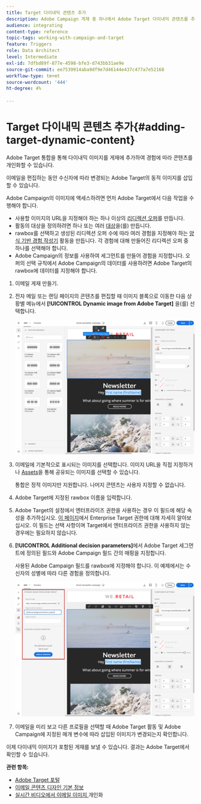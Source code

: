 ```yaml
---
title: Target 다이내믹 콘텐츠 추가
description: Adobe Campaign 게재 중 하나에서 Adobe Target 다이내믹 콘텐츠를 추가하는 방법을 알아봅니다.
audience: integrating
content-type: reference
topic-tags: working-with-campaign-and-target
feature: Triggers
role: Data Architect
level: Intermediate
exl-id: 7dfbd89f-877e-4598-bfe3-d743bb31ae9e
source-git-commit: ee7539914aba9df9e7d46144e437c477a7e52168
workflow-type: tm+mt
source-wordcount: '444'
ht-degree: 4%

---
```


# Target 다이내믹 콘텐츠 추가{#adding-target-dynamic-content}

Adobe Target 통합을 통해 다이내믹 이미지를 게재에 추가하여 경험에 따라 콘텐츠를 개인화할 수 있습니다.

이메일을 편집하는 동안 수신자에 따라 변경되는 Adobe Target의 동적 이미지를 삽입할 수 있습니다.

Adobe Campaign의 이미지에 액세스하려면 먼저 Adobe Target에서 다음 작업을 수행해야 합니다.

* 사용할 이미지의 URL을 지정해야 하는 하나 이상의 [리디렉션 오퍼](https://experienceleague.adobe.com/docs/target/using/experiences/offers/offer-redirect.html)를 만듭니다.
* 활동의 대상을 정의하려면 하나 또는 여러 [대상](https://experienceleague.adobe.com/docs/target/using/audiences/create-audiences/audiences.html)을(를) 만듭니다.
* rawbox를 선택하고 생성된 리디렉션 오퍼 수에 따라 여러 경험을 지정해야 하는 [양식 기반 경험 작성기](https://experienceleague.adobe.com/docs/target/using/experiences/form-experience-composer.html) 활동을 만듭니다. 각 경험에 대해 만들어진 리디렉션 오퍼 중 하나를 선택해야 합니다.
* Adobe Campaign의 정보를 사용하여 세그먼트를 만들어 경험을 지정합니다. 오퍼의 선택 규칙에서 Adobe Campaign의 데이터를 사용하려면 Adobe Target의 rawbox에 데이터를 지정해야 합니다.

1. 이메일 게재 만들기.
1. 전자 메일 또는 랜딩 페이지의 콘텐츠를 편집할 때 이미지 블록으로 이동한 다음 상황별 메뉴에서 **[!UICONTROL Dynamic image from Adobe Target]** 을(를) 선택합니다.

   ![](assets/tar_insert_dynamic_image.png)

1. 이메일에 기본적으로 표시되는 이미지를 선택합니다. 이미지 URL을 직접 지정하거나 [Assets](../../integrating/using/working-with-campaign-and-assets-core-service.md)을 통해 공유되는 이미지를 선택할 수 있습니다.

   통합은 정적 이미지만 지원합니다. 나머지 콘텐츠는 사용자 지정할 수 없습니다.

1. Adobe Target에 지정된 rawbox 이름을 입력합니다.
1. Adobe Target의 설정에서 엔터프라이즈 권한을 사용하는 경우 이 필드에 해당 속성을 추가하십시오. [이 페이지](https://experienceleague.adobe.com/docs/target/using/administer/manage-users/enterprise/properties-overview.html)에서 Enterprise Target 권한에 대해 자세히 알아보십시오. 이 필드는 선택 사항이며 Target에서 엔터프라이즈 권한을 사용하지 않는 경우에는 필요하지 않습니다.
1. **[!UICONTROL Additional decision parameters]**&#x200B;에서 Adobe Target 세그먼트에 정의된 필드와 Adobe Campaign 필드 간의 매핑을 지정합니다.

   사용된 Adobe Campaign 필드를 rawbox에 지정해야 합니다. 이 예제에서는 수신자의 성별에 따라 다른 경험을 정의합니다.

   ![](assets/tar_additional_decisionning_parameters.png)

1. 이메일을 미리 보고 다른 프로필을 선택할 때 Adobe Target 활동 및 Adobe Campaign에 지정된 매개 변수에 따라 삽입된 이미지가 변경되는지 확인합니다.

이제 다이내믹 이미지가 포함된 게재를 보낼 수 있습니다. 결과는 Adobe Target에서 확인할 수 있습니다.

**관련 항목:**

* [Adobe Target 포털](https://experienceleague.adobe.com/docs/target/using/integrate/campaign-and-target.html)
* [이메일 콘텐츠 디자인 기본 정보](../../designing/using/designing-content-in-adobe-campaign.md)
* [실시간 비디오에서 이메일 이미지 ](https://helpx.adobe.com/marketing-cloud/how-to/email-marketing.html) 개인화
